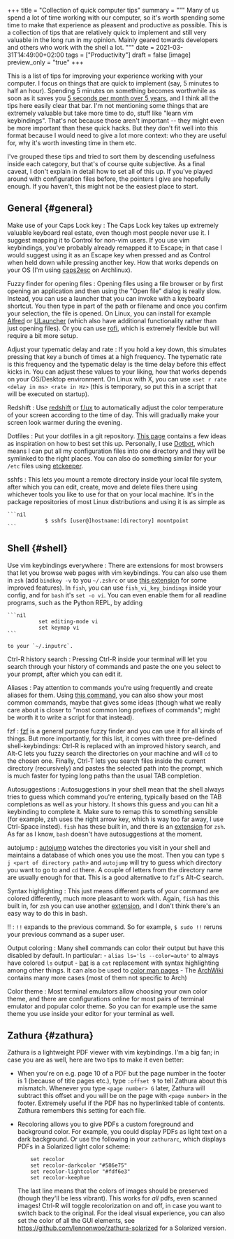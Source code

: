 +++
title = "Collection of quick computer tips"
summary = """
  Many of us spend a lot of time working with our computer, so it's worth
  spending some time to make that experience as pleasent and productive
  as possible. This is a collection of tips that are relatively quick
  to implement and still very valuable in the long run in my opinion.
  Mainly geared towards developers and others who work with the shell
  a lot.
  """
date = 2021-03-31T14:49:00+02:00
tags = ["Productivity"]
draft = false
[image]
  preview_only = "true"
+++

This is a list of tips for improving your experience working
with your computer. I focus on things that are quick to implement
(say, 5 minutes to half an hour). Spending 5 minutes on something becomes
worthwhile as soon as it saves you [5 seconds per month over 5 years](https://xkcd.com/1205/),
and I think all the tips here easily clear that bar.
I'm not mentioning some things that are extremely
valuable but take more time to do, stuff like "learn vim keybindings".
That's not because those aren't important -- they might even be more important
than these quick hacks. But they don't fit well into this format because
I would need to give a lot more context: who they are useful for, why it's
worth investing time in them etc.

I've grouped these tips and tried to sort them by descending usefulness
inside each category, but that's of course quite subjective.
As a final caveat, I don't explain in detail how to set all of this up.
If you've played around with configuration files before, the pointers I give are hopefully
enough. If you haven't, this might not be the easiest place to start.


## General {#general}

Make use of your Caps Lock key
: The Caps Lock key takes up extremely
    valuable keyboard real estate, even though most people never use it.
    I suggest mapping it to Control for non-vim users. If you use vim keybindings,
    you've probably already remapped it to Escape; in that case I would suggest
    using it as an Escape key when pressed and as Control when held down while
    pressing another key. How that works depends on your OS (I'm using [caps2esc](https://gitlab.com/interception/linux/plugins/caps2esc) on Archlinux).

Fuzzy finder for opening files
: Opening files using a file browser or by first opening
    an application and then using the "Open file" dialog is really slow. Instead, you can
    use a launcher  that you can invoke with a keyboard
    shortcut. You then type in part of the path or filename and once you confirm your selection,
    the file is opened. On Linux, you can install for example [Alfred](https://albertlauncher.github.io/) or [ULauncher](https://ulauncher.io/) (which also have additional
    functionality rather than just opening files). Or you can use [rofi](https://github.com/davatorium/rofi), which is extremely
    flexible but will require a bit more setup.

Adjust your typematic delay and rate
: If you hold a key down, this simulates
    pressing that key a bunch of times at a high frequency. The typematic rate
    is this frequency and the typematic delay is the time delay before this effect kicks
    in. You can adjust these values to your liking, how that works depends on your OS/Desktop environment.
    On Linux with X, you can use `xset r rate <delay in ms> <rate in Hz>` (this is temporary, so put this
    in a script that will be executed on startup).

Redshift
: Use [redshift](http://jonls.dk/redshift/) or [f.lux](https://justgetflux.com/) to automatically adjust the color temperature of your screen according
    to the time of day. This will gradually make your screen look warmer during the evening.

Dotfiles
: Put your dotfiles in a git repository. [This page](http://dotfiles.github.io/) contains a few ideas as inspiration on
    how to best set this up. Personally, I use [Dotbot](https://github.com/anishathalye/dotbot), which means I can put all my configuration
    files into one directory and they will be symlinked to the right places. You can also do something
    similar for your `/etc` files using [etckeeper](http://etckeeper.branchable.com/).

sshfs
: This lets you mount a remote directory inside your local file system,
    after which you can edit, create, move and delete files there using whichever
    tools you like to use for that on your local machine. It's in the package repositories
    of most Linux distributions and using it is as simple as

    ```nil
                $ sshfs [user@]hostname:[directory] mountpoint
    ```


## Shell {#shell}

Use vim keybindings everywhere
: There are extensions for most browsers
    that let you browse web pages with vim keybindings.
    You can also use them in `zsh` (add `bindkey -v` to you `~/.zshrc` or use [this extension](https://github.com/jeffreytse/zsh-vi-mode)
    for some improved features). In `fish`, you can use `fish_vi_key_bindings` inside your config,
    and for `bash` it's `set -o vi`. You can even enable them for all readline programs,
    such as the Python REPL, by adding

    ```nil
              set editing-mode vi
              set keymap vi
    ```

    to your `~/.inputrc`.

Ctrl-R history search
: Pressing Ctrl-R inside your terminal will let you search
    through your history of commands and paste the one you select to your prompt,
    after which you can edit it.

Aliases
: Pay attention to commands you're using frequently and create aliases for them.
    Using [this command](https://linux.byexamples.com/archives/332/what-is-your-10-common-linux-commands/), you can also show your most common commands, maybe that gives some
    ideas (though what we really care about is closer to "most common long prefixes of commands";
    might be worth it to write a script for that instead).

fzf
: [fzf](https://github.com/junegunn/fzf) is a general purpose fuzzy finder and you can use it for all kinds of
    things. But more importantly, for this list, it comes with three pre-defined
    shell-keybindings: Ctrl-R is replaced with an improved history search, and Alt-C lets
    you fuzzy search the directories on your machine and will `cd` to the chosen one.
    Finally, Ctrl-T lets you search files inside the current directory (recursively)
    and pastes the selected path into the prompt, which is much faster for typing long
    paths than the usual TAB completion.

Autosuggestions
: Autosuggestions in your shell mean
    that the shell always tries to guess which command you're entering, typically
    based on the TAB completions as well as your history. It shows this guess and
    you can hit a keybinding to complete it. Make sure to remap this
    to something sensible (for example, zsh uses the right arrow key, which is way too far
    away, I use Ctrl-Space insted). `fish` has these built in, and there is an [extension](https://github.com/zsh-users/zsh-autosuggestions)
    for `zsh`. As far as I know, `bash` doesn't have autosuggestions at the moment.

autojump
: [autojump](https://github.com/wting/autojump) watches the directories you visit in your shell and maintains
    a database of which ones you use the most. Then you can type `$ j <part of directory path>`
    and `autojump` will try to guess which directory you want to go to and `cd` there.
    A couple of letters from the directory name are usually enough for that.
    This is a good alternative to `fzf`'s Alt-C search.

Syntax highlighting
: This just means different parts of your command are colored
    differently, much more pleasant to work with. Again, `fish` has this built in, for
    `zsh` you can use another [extension](https://github.com/zsh-users/zsh-syntax-highlighting), and I don't think there's an easy way to do this
    in bash.

!!
: `!!` expands to the previous command. So for example, `$ sudo !!` reruns your previous
    command as a super user.

Output coloring
: Many shell commands can color their output but have this disabled by default. In particular:
    -   `alias ls='ls --color=auto'` to always have colored `ls` output
    -   [bat](https://github.com/sharkdp/bat) is a `cat` replacement with syntax highlighting among other things.
        It can also be used to [color man pages](https://github.com/sharkdp/bat#man)
    -   The [ArchWiki](https://wiki.archlinux.org/index.php/Color%5Foutput%5Fin%5Fconsole) contains many more cases (most of them not specific to Arch)

Color theme
: Most terminal emulators allow choosing your own color theme,
    and there are configurations online for most pairs of terminal emulator and
    popular color theme. So you can for example use the same theme you use inside
    your editor for your terminal as well.


## Zathura {#zathura}

Zathura is a lightweight PDF viewer with vim keybindings. I'm a big fan; in case
you are as well, here are two tips to make it even better:

-   When you're on e.g. page 10 of a PDF but the page number in the footer is 1
    (because of title pages etc.), type `:offset 9` to tell Zathura about this mismatch.
    Whenever you type `<page number> G` later, Zathura will subtract this offset and
    you will be on the page with `<page number>` in the footer. Extremely useful if
    the PDF has no hyperlinked table of contents. Zathura remembers this setting for each file.
-   Recoloring allows you to give PDFs a custom foreground and background color. For example,
    you could display PDFs as light text on a dark background. Or use the following in your `zathurarc`,
    which displays PDFs in a Solarized light color scheme:

    ```nil
        set recolor
        set recolor-darkcolor "#586e75"
        set recolor-lightcolor "#fdf6e3"
        set recolor-keephue
    ```

    The last line means that the colors of images should be preserved (though they'll be
    less vibrant). This works for _all_ pdfs, even scanned images! Ctrl-R will toggle recolorization
    on and off, in case you want to switch back to the original.
    For the ideal visual experience, you can also set the color of all the GUI elements,
    see <https://github.com/lennonwoo/zathura-solarized> for a Solarized version.
